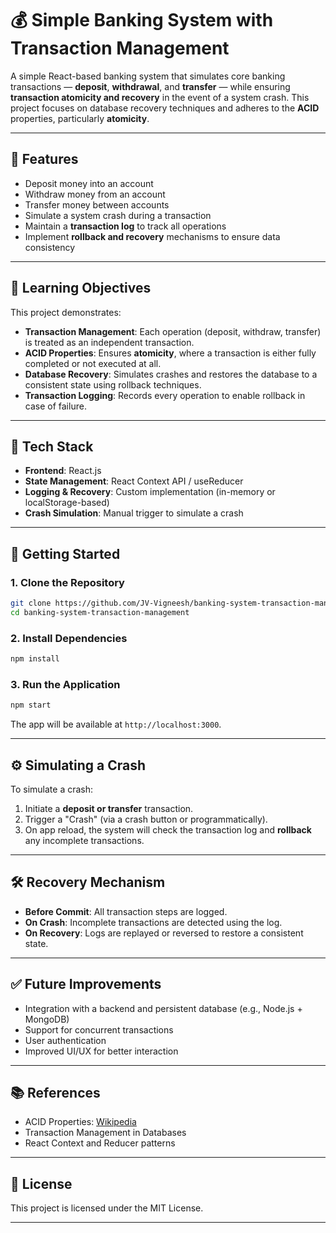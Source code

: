 
# 💰 Simple Banking System with Transaction Management

A simple React-based banking system that simulates core banking transactions — **deposit**, **withdrawal**, and **transfer** — while ensuring **transaction atomicity and recovery** in the event of a system crash. This project focuses on database recovery techniques and adheres to the **ACID** properties, particularly **atomicity**.

---

## 📌 Features

- Deposit money into an account
- Withdraw money from an account
- Transfer money between accounts
- Simulate a system crash during a transaction
- Maintain a **transaction log** to track all operations
- Implement **rollback and recovery** mechanisms to ensure data consistency

---

## 🎯 Learning Objectives

This project demonstrates:

- **Transaction Management**: Each operation (deposit, withdraw, transfer) is treated as an independent transaction.
- **ACID Properties**: Ensures **atomicity**, where a transaction is either fully completed or not executed at all.
- **Database Recovery**: Simulates crashes and restores the database to a consistent state using rollback techniques.
- **Transaction Logging**: Records every operation to enable rollback in case of failure.

---

## 🧰 Tech Stack

- **Frontend**: React.js
- **State Management**: React Context API / useReducer
- **Logging & Recovery**: Custom implementation (in-memory or localStorage-based)
- **Crash Simulation**: Manual trigger to simulate a crash

---

## 🚀 Getting Started

### 1. Clone the Repository

```bash
git clone https://github.com/JV-Vigneesh/banking-system-transaction-management.git
cd banking-system-transaction-management
````

### 2. Install Dependencies

```bash
npm install
```

### 3. Run the Application

```bash
npm start
```

The app will be available at `http://localhost:3000`.

---

## ⚙️ Simulating a Crash

To simulate a crash:

1. Initiate a **deposit or transfer** transaction.
2. Trigger a "Crash" (via a crash button or programmatically).
3. On app reload, the system will check the transaction log and **rollback** any incomplete transactions.

---

## 🛠️ Recovery Mechanism

* **Before Commit**: All transaction steps are logged.
* **On Crash**: Incomplete transactions are detected using the log.
* **On Recovery**: Logs are replayed or reversed to restore a consistent state.

---

## ✅ Future Improvements

* Integration with a backend and persistent database (e.g., Node.js + MongoDB)
* Support for concurrent transactions
* User authentication
* Improved UI/UX for better interaction

---

## 📚 References

* ACID Properties: [Wikipedia](https://en.wikipedia.org/wiki/ACID)
* Transaction Management in Databases
* React Context and Reducer patterns

---

## 📄 License

This project is licensed under the MIT License.

---
